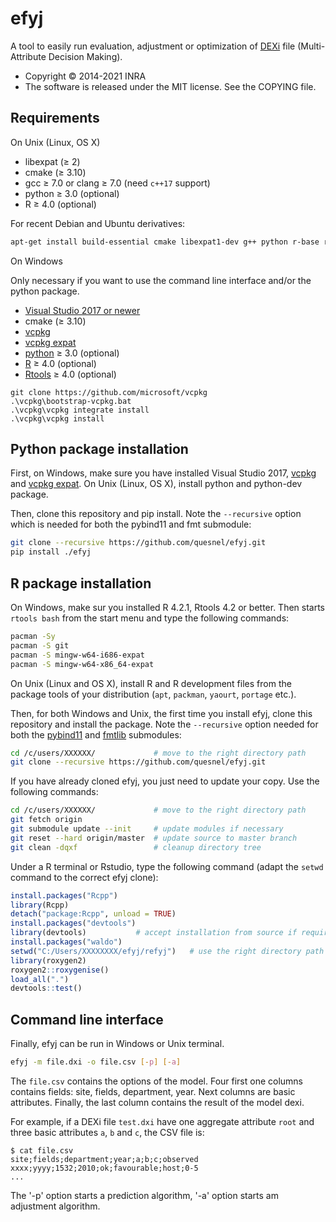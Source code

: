# efyj

A tool to easily run evaluation, adjustment or optimization of
[DEXi](https://kt.ijs.si/MarkoBohanec/dexi.html) file (Multi-Attribute Decision
Making).

* Copyright © 2014-2021 INRA
* The software is released under the MIT license. See the COPYING file.

## Requirements

On Unix (Linux, OS X)

* libexpat (≥ 2)
* cmake (≥ 3.10)
* gcc ≥ 7.0 or clang ≥ 7.0 (need `c++17` support)
* python ≥ 3.0 (optional)
* R ≥ 4.0 (optional)

For recent Debian and Ubuntu derivatives:

````bash
apt-get install build-essential cmake libexpat1-dev g++ python r-base r-base-dev
````

On Windows

Only necessary if you want to use the command line interface and/or the python package.

* [Visual Studio 2017 or newer](https://visualstudio.microsoft.com/fr/downloads/)
* cmake (≥ 3.10)
* [vcpkg](https://github.com/microsoft/vcpkg)
* [vcpkg expat](https://github.com/microsoft/vcpkg/tree/master/ports/expat)
* [python](https://www.python.org/downloads/windows/) ≥ 3.0 (optional)
* [R](https://www.r-project.org/) ≥ 4.0 (optional)
* [Rtools](https://cran.r-project.org/bin/windows/Rtools/) ≥ 4.0 (optional)

````
git clone https://github.com/microsoft/vcpkg
.\vcpkg\bootstrap-vcpkg.bat
.\vcpkg\vcpkg integrate install
.\vcpkg\vcpkg install
````

## Python package installation

First, on Windows, make sure you have installed Visual Studio 2017,
[vcpkg](https://github.com/microsoft/vcpkg) and [vcpkg
expat](https://github.com/microsoft/vcpkg/tree/master/ports/expat). On Unix
(Linux, OS X), install python and python-dev package.

Then, clone this repository and pip install. Note the `--recursive` option
which is needed for both the pybind11 and fmt submodule:

````bash
git clone --recursive https://github.com/quesnel/efyj.git
pip install ./efyj
````

## R package installation

On Windows, make sur you installed R 4.2.1, Rtools 4.2 or better. Then
starts `rtools bash` from the start menu and type the following commands:

````bash
pacman -Sy
pacman -S git
pacman -S mingw-w64-i686-expat
pacman -S mingw-w64-x86_64-expat
````

On Unix (Linux and OS X), install R and R development files from the package
tools of your distribution (`apt`, `packman`, `yaourt`, `portage` etc.).

Then, for both Windows and Unix, the first time you install efyj, clone this
repository and install the package.  Note the `--recursive` option needed for
both the [pybind11](https://github.com/pybind/pybind11) and
[fmtlib](https://github.com/fmtlib/fmt) submodules:

````bash
cd /c/users/XXXXXX/             # move to the right directory path
git clone --recursive https://github.com/quesnel/efyj.git
````

If you have already cloned efyj, you just need to update your copy. Use the
following commands:

````bash
cd /c/users/XXXXXX/             # move to the right directory path
git fetch origin
git submodule update --init     # update modules if necessary
git reset --hard origin/master  # update source to master branch
git clean -dqxf                 # cleanup directory tree
````

Under a R terminal or Rstudio, type the following command (adapt the `setwd`
command to the correct efyj clone):

````R
install.packages("Rcpp")
library(Rcpp)
detach("package:Rcpp", unload = TRUE)
install.packages("devtools")
library(devtools)			# accept installation from source if required
install.packages("waldo")
setwd("C:/Users/XXXXXXXX/efyj/refyj")	# use the right directory path
library(roxygen2)
roxygen2::roxygenise()
load_all(".")
devtools::test()
````

## Command line interface

Finally, efyj can be run in Windows or Unix terminal.

````bash
efyj -m file.dxi -o file.csv [-p] [-a]
````

The `file.csv` contains the options of the model. Four first one
columns contains fields: site, fields, department, year. Next columns
are basic attributes. Finally, the last column contains the result of
the model dexi.

For example, if a DEXi file `test.dxi` have one aggregate attribute
`root` and three basic attributes `a`, `b` and `c`, the CSV file is:

	$ cat file.csv
	site;fields;department;year;a;b;c;observed
	xxxx;yyyy;1532;2010;ok;favourable;host;0-5
	...

The '-p' option starts a prediction algorithm, '-a' option starts am
adjustment algorithm.

